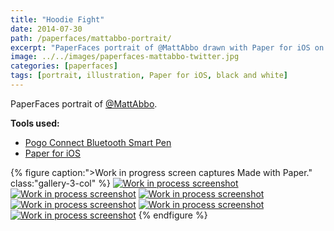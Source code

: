 ```yaml
---
title: "Hoodie Fight"
date: 2014-07-30
path: /paperfaces/mattabbo-portrait/
excerpt: "PaperFaces portrait of @MattAbbo drawn with Paper for iOS on an iPad."
image: ../../images/paperfaces-mattabbo-twitter.jpg
categories: [paperfaces]
tags: [portrait, illustration, Paper for iOS, black and white]
---
```


PaperFaces portrait of [@MattAbbo](https://twitter.com/mattabbo).

**Tools used:**

- [Pogo Connect Bluetooth Smart Pen](https://www.amazon.com/gp/product/B009K448L4/ref=as_li_ss_tl?ie=UTF8&camp=1789&creative=390957&creativeASIN=B009K448L4&linkCode=as2&tag=mademist-20)
- [Paper for iOS](https://paper.bywetransfer.com/)

{% figure caption:">Work in progress screen captures Made with Paper." class:"gallery-3-col" %}
[![Work in process screenshot](../../images/paperfaces-mattabbo-process-1-600.jpg)](../../images/paperfaces-mattabbo-process-1-lg.jpg) [![Work in process screenshot](../../images/paperfaces-mattabbo-process-2-600.jpg)](../../images/paperfaces-mattabbo-process-2-lg.jpg) [![Work in process screenshot](../../images/paperfaces-mattabbo-process-3-600.jpg)](../../images/paperfaces-mattabbo-process-3-lg.jpg) [![Work in process screenshot](../../images/paperfaces-mattabbo-process-4-600.jpg)](../../images/paperfaces-mattabbo-process-4-lg.jpg) [![Work in process screenshot](../../images/paperfaces-mattabbo-process-5-600.jpg)](../../images/paperfaces-mattabbo-process-5-lg.jpg) [![Work in process screenshot](../../images/paperfaces-mattabbo-process-6-600.jpg)](../../images/paperfaces-mattabbo-process-6-lg.jpg)
{% endfigure %}
